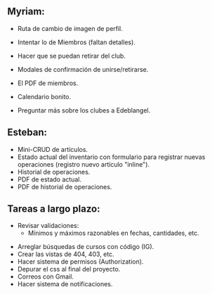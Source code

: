 ## Myriam:

- Ruta de cambio de imagen de perfil.
- Intentar lo de Miembros (faltan detalles).
- Hacer que se puedan retirar del club.
- Modales de confirmación de unirse/retirarse.
- El PDF de miembros.
- Calendario bonito.

- Preguntar más sobre los clubes a Edeblangel.

## Esteban:

- Mini-CRUD de artículos.
- Estado actual del inventario con formulario para registrar nuevas operaciones (registro nuevo artículo "inline").
- Historial de operaciones.
- PDF de estado actual.
- PDF de historial de operaciones.

## Tareas a largo plazo:

* Revisar validaciones:
  - Mínimos y máximos razonables en fechas, cantidades, etc.
- Arreglar búsquedas de cursos con código (IG).
- Crear las vistas de 404, 403, etc.
- Hacer sistema de permisos (Authorization).
- Depurar el css al final del proyecto.
- Correos con Gmail.
- Hacer sistema de notificaciones.
